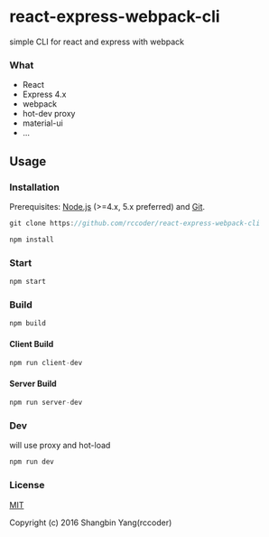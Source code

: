 #  react-express-webpack-cli

simple CLI for react and express with webpack

###  What

* React
* Express 4.x
* webpack
* hot-dev proxy
* material-ui
* ...

## Usage

### Installation

Prerequisites: [Node.js](https://nodejs.org/en/) (>=4.x, 5.x preferred) and [Git](https://git-scm.com/).

```javascript
git clone https://github.com/rccoder/react-express-webpack-cli

npm install
```

### Start

``` javascript
npm start
```

### Build

``` javascript
npm build
```

#### Client Build

```javascript
npm run client-dev
```

#### Server Build

``` javascript
npm run server-dev
```

### Dev

will use proxy and hot-load

``` javascript
npm run dev
```

### License

[MIT](http://opensource.org/licenses/MIT)

Copyright (c) 2016 Shangbin Yang(rccoder)

